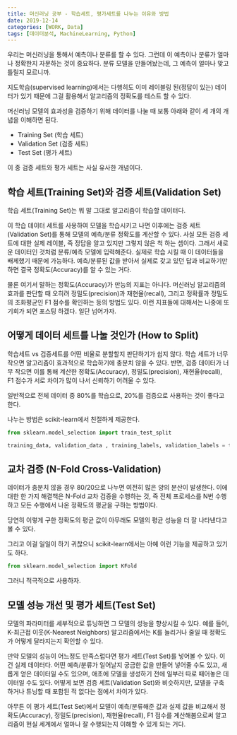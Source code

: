 ```yaml
---
title: 머신러닝 공부 - 학습세트, 평가세트를 나누는 이유와 방법
date: 2019-12-14
categories: [WORK, Data]
tags: [데이터분석, MachineLearning, Python]
---
```


우리는 머신러닝을 통해서 예측이나 분류를 할 수 있다. 그런데 이 예측이나 분류가 얼마나 정확한지 자문하는 것이 중요하다. 분류 모델을 만들어놨는데, 그 예측이 얼마나 맞고 틀릴지 모르니까.

지도학습(supervised learning)에서는 다행히도 이미 레이블링 된(정답이 있는) 데이터가 있기 때문에 그걸 활용해서 알고리즘의 정확도를 테스트 할 수 있다.

머신러닝 모델의 효과성을 검증하기 위해 데이터를 나눌 때 보통 아래와 같이 세 개의 개념을 이해하면 된다.

- Training Set (학습 세트)
- Validation Set (검증 세트)
- Test Set (평가 세트)

이 중 검증 세트와 평가 세트는 사실 유사한 개념이다.

## 학습 세트(Training Set)와 검증 세트(Validation Set)

학습 세트(Training Set)는 뭐 말 그대로 알고리즘이 학습할 데이터다.

이 학습 데이터 세트를 사용하여 모델을 학습시키고 나면 이후에는 검증 세트(Validation Set)를 통해 모델의 예측/분류 정확도를 계산할 수 있다. 사실 모든 검증 세트에 대한 실제 레이블, 즉 정답을 알고 있지만 그렇지 않은 척 하는 셈이다. 그래서 새로운 데이터인 것처럼 분류/예측 모델에 입력해준다. 실제로 학습 시킬 때 이 데이터들을 배제했기 때문에 가능하다. 예측/분류된 값을 받아서 실제로 갖고 있던 답과 비교하기만 하면 결국 정확도(Accuracy)를 알 수 있는 거다.

물론 여기서 말하는 정확도(Accuracy)가 만능의 지표는 아니다. 머신러닝 알고리즘의 효과를 판단할 때 오히려 정밀도(precision)과 재현율(recall), 그리고 정확률과 정밀도의 조화평균인 F1 점수를 확인하는 등의 방법도 있다. 이런 지표들에 대해서는 나중에 또 기회가 되면 포스팅 하겠다. 일단 넘어가자.

## 어떻게 데이터 세트를 나눌 것인가 (How to Split)

학습세트 vs 검증세트를 어떤 비율로 분할할지 판단하기가 쉽지 않다. 학습 세트가 너무 작으면 알고리즘이 효과적으로 학습하기에 충분치 않을 수 있다. 반면, 검증 데이터가 너무 작으면 이를 통해 계산한 정확도(Accuracy), 정밀도(precision), 재현율(recall), F1 점수가 서로 차이가 많이 나서 신뢰하기 어려울 수 있다.

일반적으로 전체 데이터 중 80%를 학습으로, 20%를 검증으로 사용하는 것이 좋다고 한다.

나누는 방법은 scikit-learn에서 친절하게 제공한다.

```python
from sklearn.model_selection import train_test_split

training_data, validation_data , training_labels, validation_labels = train_test_split(x, y, train_size=0.8, test_size=0.2)
```

## 교차 검증 (N-Fold Cross-Validation)

데이터가 충분치 않을 경우 80/20으로 나누면 여전히 많은 양의 분산이 발생한다. 이에 대한 한 가지 해결책은 N-Fold 교차 검증을 수행하는 것, 즉 전체 프로세스를 N번 수행하고 모든 수행에서 나온 정확도의 평균을 구하는 방법이다.

당연히 이렇게 구한 정확도의 평균 값이 아무래도 모델의 평균 성능을 더 잘 나타낸다고 볼 수 있다.

그리고 이걸 일일이 하기 귀찮으니 scikit-learn에서는 아예 이런 기능을 제공하고 있기도 하다.

```python
from sklearn.model_selection import KFold
```

그러니 적극적으로 사용하자.

## 모델 성능 개선 및 평가 세트(Test Set)

모델의 파라미터를 세부적으로 튜닝하면 그 모델의 성능을 향상시킬 수 있다. 예를 들어, K-최근접 이웃(K-Nearest Neighbors) 알고리즘에서는 K를 늘리거나 줄일 때 정확도가 어떻게 달라지는지 확인할 수 있다.

만약 모델의 성능이 어느정도 만족스럽다면 평가 세트(Test Set)를 넣어볼 수 있다. 이건 실제 데이터다. 어떤 예측/분류가 일어날지 궁금한 값을 만들어 넣어줄 수도 있고, 새롭게 얻은 데이터일 수도 있으며, 애초에 모델을 생성하기 전에 일부러 따로 떼어놓은 데이터일 수도 있다. 어떻게 보면 검증 세트(Validation Set)와 비슷하지만, 모델을 구축하거나 튜닝할 때 포함된 적 없다는 점에서 차이가 있다.

아무튼 이 평가 세트(Test Set)에서 모델이 예측/분류해준 값과 실제 값을 비교해서 정확도(Accuracy), 정밀도(precision), 재현율(recall), F1 점수를 계산해봄으로써 알고리즘이 현실 세계에서 얼마나 잘 수행되는지 이해할 수 있게 되는 거다.